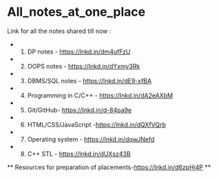 # All_notes_at_one_place

Link for all the notes shared till now : 

- 1. DP notes - https://lnkd.in/dm4ufFzU

- 2. OOPS notes - https://lnkd.in/dYxmy3Rk

- 3. DBMS/SQL notes - https://lnkd.in/dE9-xfBA

- 4. Programming in C/C++ - https://lnkd.in/dA2eAXbM

- 5. Git/GitHub- https://lnkd.in/d-84pa9e

- 6. HTML/CSS/JavaScript -https://lnkd.in/dQXfVQrb

- 7. Operating system - https://lnkd.in/dqwJNefd

- 8. C++ STL - https://lnkd.in/dUXsz43B

** Resources for preparation of placements-https://lnkd.in/d6zpHj4P **
